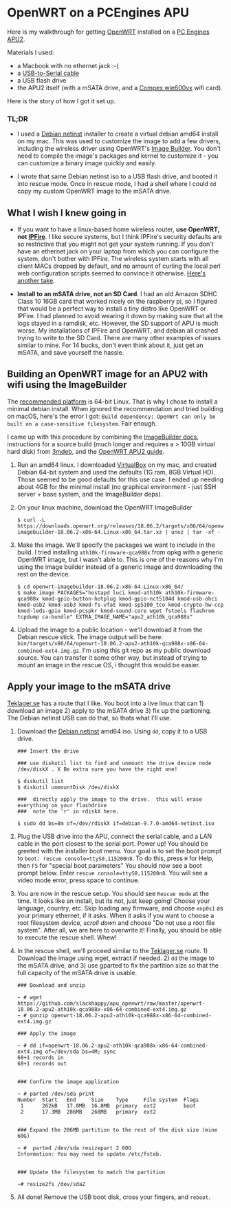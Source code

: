 # OpenWRT on a PCEngines APU

Here is my walkthrough for getting [OpenWRT](https://openwrt.org/) installed on a [PC Engines APU2](https://pcengines.ch/apu2d2.htm).  

Materials I used:
- a Macbook with no ethernet jack :-(
- a [USB-to-Serial cable](https://www.amazon.com/Adapter-Chipset-CableCreation-Converter-Register/dp/B0769FY7R7)
- a USB flash drive
- the APU2 itself (with a mSATA drive, and a [Compex wle600vx](https://pcengines.ch/wle600vx.htm) wifi card).

Here is the story of how I got it set up.

### TL;DR

- I used a [Debian netinst](https://www.debian.org/CD/netinst/) installer to create a virtual debian amd64 install on my mac.  This was used to customize the image to add a few drivers, including the wireless driver using OpenWRT's [Image Builder](https://openwrt.org/docs/guide-user/additional-software/imagebuilder).  You don't need to compile the image's packages and kernel to customize it - you can customize a binary image quickly and easily.

- I wrote that same Debian netinst iso to a USB flash drive, and booted it into rescue mode.  Once in rescue mode, I had a shell where I could `dd` copy my custom OpenWRT image to the mSATA drive.

## What I wish I knew going in

- If you want to have a linux-based home wireless router, **use OpenWRT, not [IPFire](https://www.ipfire.org/)**.  I like secure systems, but I think IPFire's security defaults are so restrictive that you might not get your system running.  If you don't have an ethernet jack on your laptop from which you can configure the system, don't bother with IPFire.  The wireless system starts with all client MACs dropped by default, and no amount of curling the local perl web configuration scripts seemed to convince it otherwise.  [Here's another take](https://teklager.se/en/knowledge-base/choosing-router-operating-system-pfsense-vs-opnsense-vs-openwrt/).  

- **Install to an mSATA drive, not an SD Card**.  I had an old Amazon SDHC Class 10 16GB card that worked nicely on the raspberry pi, so I figured that would be a perfect way to install a tiny distro like OpenWRT or IPFire.  I had planned to avoid wearing it down by making sure that all the logs stayed in a ramdisk, etc.  However, the SD support of APU is much worse. My installations of IPFire and OpenWRT, and debian all crashed trying to write to the SD Card.  There are many other examples of issues similar to mine.  For 14 bucks, don't even think about it, just get an mSATA, and save yourself the hassle.


## Building an OpenWRT image for an APU2 with wifi using the ImageBuilder
The [recommended platform](https://openwrt.org/docs/guide-user/additional-software/imagebuilder) is  64-bit Linux.  That is why I chose to install a minimal debian install.  When ignored the recommendation and tried building on macOS, here's the error I got: `Build dependency: OpenWrt can only be built on a case-sensitive filesystem`.  Fair enough.

I came up with this procedure by combining the [ImageBuilder docs](https://openwrt.org/docs/guide-user/additional-software/imagebuilder), instructions for a source build (much longer and requires a > 10GB virtual hard disk) from [3mdeb](https://3mdeb.com/firmware/installing-openwrt-on-apu3-platform/), and the [OpenWRT APU2 guide](https://openwrt.org/toh/pcengines/apu2).

1. Run an amd64 linux.  I downloaded [VirtualBox](https://www.virtualbox.org/) on my mac, and created Debian 64-bit system and used the defaults (1G ram, 8GB Virtual HD).  Those seemed to be good defaults for this use case.  I ended up needing about 4GB for the minimal install (no graphical environment - just SSH server + base system, and the ImageBuilder deps).

1. On your linux machine, download the OpenWRT ImageBuilder
    ```
    $ curl -L  https://downloads.openwrt.org/releases/18.06.2/targets/x86/64/openwrt-imagebuilder-18.06.2-x86-64.Linux-x86_64.tar.xz | unxz | tar -xf -
    ```

1. Make the image.  We'll specify the packages we want to include in the build.  I tried installing `ath10k-firmware-qca988x` from opkg with a generic OpenWRT image, but I wasn't able to.  This is one of the reasons why I'm using the image builder instead of a generic image and downloading the rest on the device.
    ```
    $ cd openwrt-imagebuilder-18.06.2-x86-64.Linux-x86_64/
    $ make image PACKAGES="hostapd luci kmod-ath10k ath10k-firmware-qca988x kmod-gpio-button-hotplug kmod-gpio-nct5104d kmod-usb-ohci kmod-usb2 kmod-usb3 kmod-fs-vfat kmod-sp5100_tco kmod-crypto-hw-ccp kmod-leds-gpio kmod-pcspkr kmod-sound-core wget fstools flashrom tcpdump ca-bundle" EXTRA_IMAGE_NAME="apu2_ath10k_qca988x"
    ```

1. Upload the image to a public location - we'll download it from the Debian rescue stick.  The image output will be here:  `bin/targets/x86/64/openwrt-18.06.2-apu2-ath10k-qca988x-x86-64-combined-ext4.img.gz`.  I'm using this git repo as my public download source.  You can transfer it some other way, but instead of trying to mount an image in the rescue OS, i thought this would be easier.


## Apply your image to the mSATA drive
[Teklager.se](https://teklager.se/en/knowledge-base/openwrt-installation-instructions/) has a route that I like.  You boot into a live linux that can 1) download an image 2) apply to the mSATA drive 3) fix up the partioning.  The Debian netinst USB can do that, so thats what I'll use.

1. Download the [Debian netinst](https://www.debian.org/CD/netinst/) amd64 iso.  Using `dd`, copy it to a USB drive. 
    ```
    ### Insert the drive
    
    ### use diskutil list to find and unmount the drive device node /dev/diskX . X Be extra sure you have the right one!
    
    $ diskutil list
    $ diskutil unmountDisk /dev/diskX
   
    ###  directly apply the image to the drive.  this will erase everything on your flashdrive
    ###  note the 'r' in rdiskX here.
    
    $ sudo dd bs=8m of=/dev/rdiskX if=debian-9.7.0-amd64-netinst.iso
    ```

1. Plug the USB drive into the APU, connect the serial cable, and a LAN cable in the port closest to the serial port.  Power up!  You should be greeted with the installer boot menu.  Your goal is to set the boot prompt to `boot: rescue console=ttyS0,115200n8`.  To do this, press `H` for Help, then `F5` for "special boot parameters"  You should now see a boot prompt below.  Enter `rescue console=ttyS0,115200n8`.  You will see a video mode error, press space to continue.

1. You are now in the rescue setup.  You should see `Rescue mode` at the time.  It looks like an install, but its not, just keep going!  Choose your language, country, etc.  Skip loading any firmware, and choose `enp0s1` as your primary ethernet, if it asks.  When it asks if you want to choose a root filesystem device, *scroll down* and choose "Do not use a root file system".  After all, we are here to overwrite it!  Finally, you should be able to execute the rescue shell.  Whew!

1. In the rescue shell, we'll proceed similar to the [Teklager.se](https://teklager.se/en/knowledge-base/openwrt-installation-instructions/) route.  1) Download the image using wget, extract if needed. 2) `dd` the image to the mSATA drive, and 3) use gparted to fix the partition size so that the full capacity of the mSATA drive is usable.
    ```
    ### Download and unzip
    
    ~ # wget https://github.com/slackhappy/apu_openwrt/raw/master/openwrt-18.06.2-apu2-ath10k-qca988x-x86-64-combined-ext4.img.gz
    ~ # gunzip openwrt-18.06.2-apu2-ath10k-qca988x-x86-64-combined-ext4.img.gz 
    
    ### Apply the image
    
    ~ # dd if=openwrt-18.06.2-apu2-ath10k-qca988x-x86-64-combined-ext4.img of=/dev/sda bs=4M; sync
    68+1 records in
    68+1 records out
    
    
    ### Confirm the image application 

    ~ # parted /dev/sda print
    Number  Start   End     Size    Type     File system  Flags
     1      262kB   17.0MB  16.8MB  primary  ext2         boot
     2      17.3MB  286MB   268MB   primary  ext2
    
    
    ### Expand the 286MB partition to the rest of the disk size (mine 60G)
    
    ~ #  parted /dev/sda resizepart 2 60G
    Information: You may need to update /etc/fstab.
    
    
    ### Update the filesystem to match the partition
    
    ~# resize2fs /dev/sda2 
    
    ```
1. All done! Remove the USB boot disk, cross your fingers, and `reboot`.
